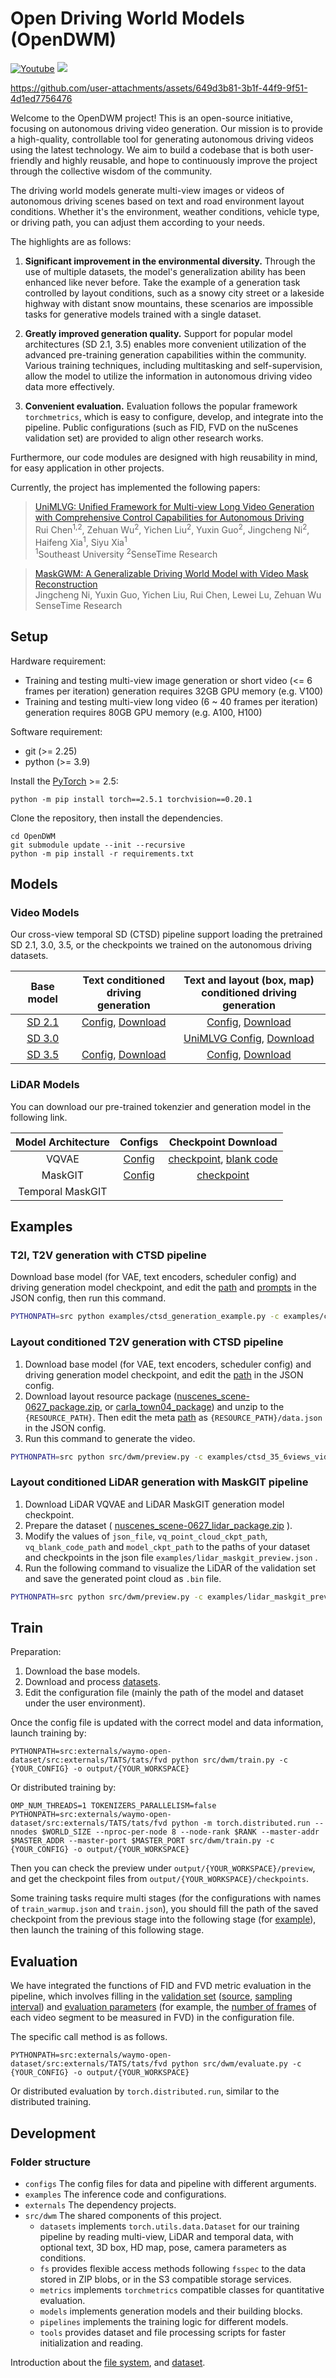# Open Driving World Models (OpenDWM)

[![Youtube](https://badges.aleen42.com/src/youtube.svg)](https://youtu.be/j9RRj-xzOA4) [<img src=https://img.shields.io/badge/%E4%B8%AD%E6%96%87%E7%AE%80%E4%BB%8B-blue>](README_intro_zh.md) 

https://github.com/user-attachments/assets/649d3b81-3b1f-44f9-9f51-4d1ed7756476

Welcome to the OpenDWM project! This is an open-source initiative, focusing on autonomous driving video generation. Our mission is to provide a high-quality, controllable tool for generating autonomous driving videos using the latest technology. We aim to build a codebase that is both user-friendly and highly reusable, and hope to continuously improve the project through the collective wisdom of the community.

The driving world models generate multi-view images or videos of autonomous driving scenes based on text and road environment layout conditions. Whether it's the environment, weather conditions, vehicle type, or driving path, you can adjust them according to your needs.

The highlights are as follows:

1. **Significant improvement in the environmental diversity.** Through the use of multiple datasets, the model's generalization ability has been enhanced like never before. Take the example of a generation task controlled by layout conditions, such as a snowy city street or a lakeside highway with distant snow mountains, these scenarios are impossible tasks for generative models trained with a single dataset.

2. **Greatly improved generation quality.** Support for popular model architectures (SD 2.1, 3.5) enables more convenient utilization of the advanced pre-training generation capabilities within the community. Various training techniques, including multitasking and self-supervision, allow the model to utilize the information in autonomous driving video data more effectively.

3. **Convenient evaluation.** Evaluation follows the popular framework `torchmetrics`, which is easy to configure, develop, and integrate into the pipeline. Public configurations (such as FID, FVD on the nuScenes validation set) are provided to align other research works.

Furthermore, our code modules are designed with high reusability in mind, for easy application in other projects.

Currently, the project has implemented the following papers:

> [UniMLVG: Unified Framework for Multi-view Long Video Generation with Comprehensive Control Capabilities for Autonomous Driving](https://sensetime-fvg.github.io/UniMLVG)<br>
> Rui Chen<sup>1,2</sup>, Zehuan Wu<sup>2</sup>, Yichen Liu<sup>2</sup>, Yuxin Guo<sup>2</sup>, Jingcheng Ni<sup>2</sup>, Haifeng Xia<sup>1</sup>, Siyu Xia<sup>1</sup><br>
> <sup>1</sup>Southeast University <sup>2</sup>SenseTime Research

> [MaskGWM: A Generalizable Driving World Model with Video Mask Reconstruction](https://sensetime-fvg.github.io/MaskGWM)<br>
> Jingcheng Ni, Yuxin Guo, Yichen Liu, Rui Chen, Lewei Lu, Zehuan Wu<br>
> SenseTime Research

## Setup

Hardware requirement:

* Training and testing multi-view image generation or short video (<= 6 frames per iteration) generation requires 32GB GPU memory (e.g. V100)
* Training and testing multi-view long video (6 ~ 40 frames per iteration) generation requires 80GB GPU memory (e.g. A100, H100)

Software requirement:

* git (>= 2.25)
* python (>= 3.9)

Install the [PyTorch](https://pytorch.org/) >= 2.5:

```
python -m pip install torch==2.5.1 torchvision==0.20.1
```

Clone the repository, then install the dependencies.

```
cd OpenDWM
git submodule update --init --recursive
python -m pip install -r requirements.txt
```

## Models

### Video Models

Our cross-view temporal SD (CTSD) pipeline support loading the pretrained SD 2.1, 3.0, 3.5, or the checkpoints we trained on the autonomous driving datasets.

| Base model | Text conditioned <br/> driving generation | Text and layout (box, map) <br/> conditioned driving generation |
| :-: | :-: | :-: |
| [SD 2.1](https://huggingface.co/stabilityai/stable-diffusion-2-1) | [Config](configs/ctsd/multi_datasets/ctsd_21_tirda_nwao.json), [Download](http://103.237.29.236:10030/ctsd_21_tirda_nwao_30k.pth) | [Config](configs/ctsd/multi_datasets/ctsd_21_tirda_bm_nwa.json), [Download](http://103.237.29.236:10030/ctsd_21_tirda_bm_nwa_30k.pth) |
| [SD 3.0](https://huggingface.co/stabilityai/stable-diffusion-3-medium-diffusers) | | [UniMLVG Config](configs/ctsd/unimlvg/ctsd_unimlvg_stage3_tirda_bm_nwa.json), [Download](http://103.237.29.236:10030/ctsd_unimlvg_tirda_bm_nwa_60k.pth) |
| [SD 3.5](https://huggingface.co/stabilityai/stable-diffusion-3.5-medium) | [Config](configs/ctsd/multi_datasets/ctsd_35_tirda_nwao.json), [Download](http://103.237.29.236:10030/ctsd_35_tirda_nwao_20k.pth) | [Config](configs/ctsd/multi_datasets/ctsd_35_tirda_bm_nwao.json), [Download](http://103.237.29.236:10030/ctsd_35_tirda_bm_nwao_40k.pth) |

### LiDAR Models

You can download our pre-trained tokenzier and generation model in the following link.

| Model Architecture | Configs | Checkpoint Download |
| :-: | :-: | :-: |
| VQVAE | [Config](configs/lidar/lidar_vqvae_nwa.json) | [checkpoint](http://103.237.29.236:10030/lidar_vqvae_nwa_60k.pth), [blank code ](http://103.237.29.236:10030/lidar_vqvae_nwa_60k_blank_code.pkl) |
| MaskGIT | [Config](configs/lidar/lidar_maskgit_layout_ns.json)| [checkpoint](http://103.237.29.236:10030/lidar_maskgit_nusc_150k.pth) |
| Temporal MaskGIT |  |  |
## Examples

### T2I, T2V generation with CTSD pipeline

Download base model (for VAE, text encoders, scheduler config) and driving generation model checkpoint, and edit the [path](examples/ctsd_35_6views_image_generation.json#L102) and [prompts](examples/ctsd_35_6views_image_generation.json#L221) in the JSON config, then run this command.

```bash
PYTHONPATH=src python examples/ctsd_generation_example.py -c examples/ctsd_35_6views_image_generation.json -o output/ctsd_35_6views_image_generation
```

### Layout conditioned T2V generation with CTSD pipeline

1. Download base model (for VAE, text encoders, scheduler config) and driving generation model checkpoint, and edit the [path](examples/ctsd_35_6views_video_generation_with_layout.json#L156) in the JSON config.
2. Download layout resource package ([nuscenes_scene-0627_package.zip](http://103.237.29.236:10030/nuscenes_scene-0627_package.zip), or [carla_town04_package](http://103.237.29.236:10030/carla_town04_package.zip)) and unzip to the `{RESOURCE_PATH}`. Then edit the meta [path](examples/ctsd_35_6views_video_generation_with_layout.json#L162) as `{RESOURCE_PATH}/data.json` in the JSON config.
3. Run this command to generate the video.

```bash
PYTHONPATH=src python src/dwm/preview.py -c examples/ctsd_35_6views_video_generation_with_layout.json -o output/ctsd_35_6views_video_generation_with_layout
```

### Layout conditioned LiDAR generation with MaskGIT pipeline

1. Download LiDAR VQVAE and LiDAR MaskGIT generation model checkpoint.
2. Prepare the dataset ( [nuscenes_scene-0627_lidar_package.zip](http://103.237.29.236:10030/nuscenes_scene-0627_lidar_package.zip) ).
3. Modify the values of `json_file`, `vq_point_cloud_ckpt_path`, `vq_blank_code_path` and `model_ckpt_path` to the paths of your dataset and checkpoints in the json file `examples/lidar_maskgit_preview.json` .
4. Run the following command to visualize the LiDAR of the validation set and save the generated point cloud as `.bin` file.

```bash
PYTHONPATH=src python src/dwm/preview.py -c examples/lidar_maskgit_preview.json -o output/test
```

## Train

Preparation:

1. Download the base models.
2. Download and process [datasets](docs/Datasets.md).
3. Edit the configuration file (mainly the path of the model and dataset under the user environment).

Once the config file is updated with the correct model and data information, launch training by:

```
PYTHONPATH=src:externals/waymo-open-dataset/src:externals/TATS/tats/fvd python src/dwm/train.py -c {YOUR_CONFIG} -o output/{YOUR_WORKSPACE}
```

Or distributed training by:

```
OMP_NUM_THREADS=1 TOKENIZERS_PARALLELISM=false PYTHONPATH=src:externals/waymo-open-dataset/src:externals/TATS/tats/fvd python -m torch.distributed.run --nnodes $WORLD_SIZE --nproc-per-node 8 --node-rank $RANK --master-addr $MASTER_ADDR --master-port $MASTER_PORT src/dwm/train.py -c {YOUR_CONFIG} -o output/{YOUR_WORKSPACE}
```

Then you can check the preview under `output/{YOUR_WORKSPACE}/preview`, and get the checkpoint files from `output/{YOUR_WORKSPACE}/checkpoints`.

Some training tasks require multi stages (for the configurations with names of `train_warmup.json` and `train.json`), you should fill the path of the saved checkpoint from the previous stage into the following stage (for [example](configs/ctsd/single_dataset/ctsd_21_tirda_bm_nusc_a.json#L200)), then launch the training of this following stage.

## Evaluation

We have integrated the functions of FID and FVD metric evaluation in the pipeline, which involves filling in the [validation set](configs/ctsd/single_dataset/ctsd_21_crossview_tirda_bm_nusc_a.json#L394) ([source](configs/ctsd/single_dataset/ctsd_21_crossview_tirda_bm_nusc_a.json#L398), [sampling interval](configs/ctsd/single_dataset/ctsd_21_crossview_tirda_bm_nusc_a.json#L408)) and [evaluation parameters](configs/ctsd/single_dataset/ctsd_21_crossview_tirda_bm_nusc_a.json#L192) (for example, the [number of frames](configs/ctsd/single_dataset/ctsd_21_tirda_bm_nusc_a.json#L212) of each video segment to be measured in FVD) in the configuration file.

The specific call method is as follows.

```
PYTHONPATH=src:externals/waymo-open-dataset/src:externals/TATS/tats/fvd python src/dwm/evaluate.py -c {YOUR_CONFIG} -o output/{YOUR_WORKSPACE}
```

Or distributed evaluation by `torch.distributed.run`, similar to the distributed training.

## Development

### Folder structure

* `configs` The config files for data and pipeline with different arguments.
* `examples` The inference code and configurations.
* `externals` The dependency projects.
* `src/dwm` The shared components of this project.
  * `datasets` implements `torch.utils.data.Dataset` for our training pipeline by reading multi-view, LiDAR and temporal data, with optional text, 3D box, HD map, pose, camera parameters as conditions.
  * `fs` provides flexible access methods following `fsspec` to the data stored in ZIP blobs, or in the S3 compatible storage services.
  * `metrics` implements `torchmetrics` compatible classes for quantitative evaluation.
  * `models` implements generation models and their building blocks.
  * `pipelines` implements the training logic for different models.
  * `tools` provides dataset and file processing scripts for faster initialization and reading.

Introduction about the [file system](src/dwm/fs/README.md), and [dataset](src/dwm/datasets/README.md).
